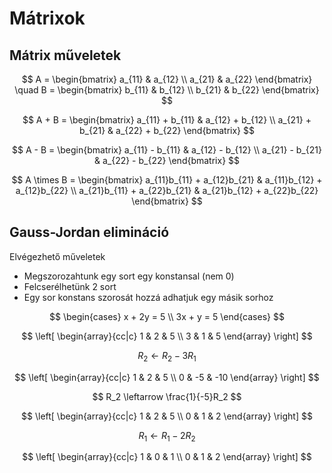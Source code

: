 # Mátrixok

## Mátrix műveletek

$$ A = \begin{bmatrix} a_{11} & a_{12} \\ a_{21} & a_{22} \end{bmatrix} \quad B = \begin{bmatrix} b_{11} & b_{12} \\ b_{21} & b_{22} \end{bmatrix} $$

$$ A + B = \begin{bmatrix} a_{11} + b_{11} & a_{12} + b_{12} \\ a_{21} + b_{21} & a_{22} + b_{22} \end{bmatrix} $$

$$ A - B = \begin{bmatrix} a_{11} - b_{11} & a_{12} - b_{12} \\ a_{21} - b_{21} & a_{22} - b_{22} \end{bmatrix} $$

$$ A \times B = \begin{bmatrix} a_{11}b_{11} + a_{12}b_{21} & a_{11}b_{12} + a_{12}b_{22} \\ a_{21}b_{11} + a_{22}b_{21} & a_{21}b_{12} + a_{22}b_{22} \end{bmatrix} $$

## Gauss-Jordan elimináció

Elvégezhető műveletek
- Megszorozahtunk egy sort egy konstansal (nem 0)
- Felcserélhetünk 2 sort
- Egy sor konstans szorosát hozzá adhatjuk egy másik sorhoz

$$
\begin{cases}
x + 2y = 5 \\
3x + y = 5
\end{cases}
$$

$$
\left[
\begin{array}{cc|c}
1 & 2 & 5 \\
3 & 1 & 5
\end{array}
\right]
$$

$$
R_2 \leftarrow R_2 - 3R_1
$$

$$
\left[
\begin{array}{cc|c}
1 & 2 & 5 \\
0 & -5 & -10
\end{array}
\right]
$$

$$
R_2 \leftarrow \frac{1}{-5}R_2
$$

$$
\left[
\begin{array}{cc|c}
1 & 2 & 5 \\
0 & 1 & 2
\end{array}
\right]
$$

$$
R_1 \leftarrow R_1 - 2R_2
$$

$$
\left[
\begin{array}{cc|c}
1 & 0 & 1 \\
0 & 1 & 2
\end{array}
\right]
$$
